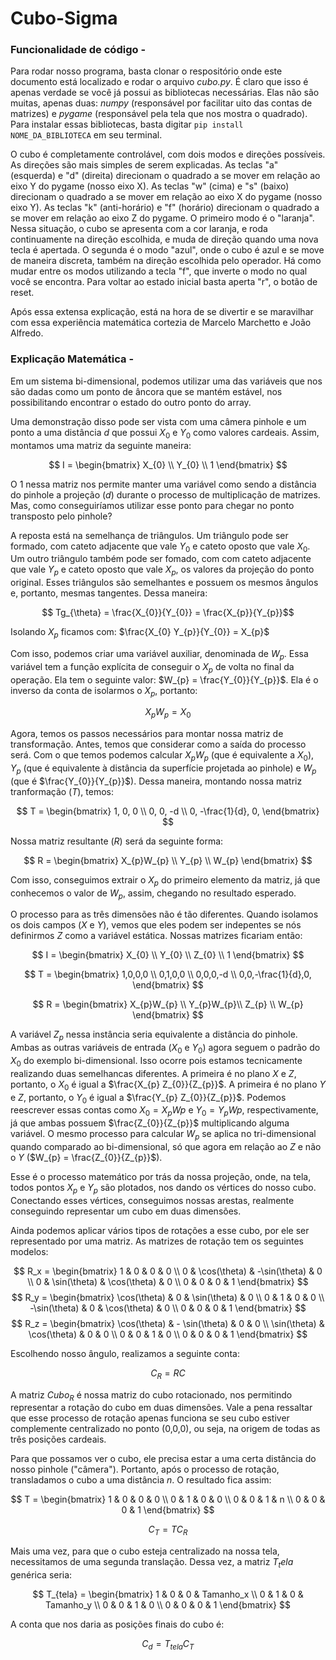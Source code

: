 # Cubo-Sigma


### Funcionalidade de código - 

Para rodar nosso programa, basta clonar o respositório onde este documento está localizado e rodar o arquivo *cubo.py*. É claro que isso é apenas verdade se você já possui as bibliotecas necessárias. Elas não são muitas, apenas duas: *numpy* (responsável por facilitar uito das contas de matrizes) e *pygame* (responsável pela tela que nos mostra o quadrado). Para instalar essas bibliotecas, basta digitar `pip install NOME_DA_BIBLIOTECA` em seu terminal.

O cubo é completamente controlável, com dois modos e direções possíveis. As direções são mais simples de serem explicadas. As teclas "a" (esquerda) e "d" (direita) direcionam o quadrado a se mover em relação ao eixo Y do pygame (nosso eixo X). As teclas "w" (cima) e "s" (baixo) direcionam o quadrado a se mover em relação ao eixo X do pygame (nosso eixo Y). As teclas "k" (anti-horário) e "f" (horário) direcionam o quadrado a se mover em relação ao eixo Z do pygame. O primeiro modo é o "laranja". Nessa situação, o cubo se apresenta com a cor laranja, e roda continuamente na direção escolhida, e muda de direção quando uma nova tecla é apertada. O segunda é o modo "azul", onde o cubo é azul e se move de maneira discreta, também na direção escolhida pelo operador. Há como mudar entre os modos utilizando a tecla "f", que inverte o modo no qual você se encontra. Para voltar ao estado inicial basta aperta "r", o botão de reset.

Após essa extensa explicação, está na hora de se divertir e se maravilhar com essa experiência matemática cortezia de Marcelo Marchetto e João Alfredo. 



### Explicação Matemática - 
Em um sistema bi-dimensional, podemos utilizar uma das variáveis que nos são dadas como um ponto de âncora que se mantém estável, nos possibilitando encontrar o estado do outro ponto do array.

 Uma demonstração disso pode ser vista com uma câmera pinhole e um ponto a uma distância $d$ que possui $X_{0}$ e $Y_{0}$ como valores cardeais. Assim, montamos uma matriz da seguinte maneira:

$$
I = 
\begin{bmatrix}
X_{0} \\
Y_{0} \\
1
\end{bmatrix}
$$

O $1$ nessa matriz nos permite manter uma variável como sendo a distância do pinhole a projeção ($d$) durante o processo de multiplicação de matrizes. Mas, como conseguiríamos utilizar esse ponto para chegar no ponto transposto pelo pinhole? 

A reposta está na semelhança de triângulos. Um triângulo pode ser formado, com cateto adjacente que vale $Y_{0}$ e cateto oposto que vale $X_{0}$. Um outro triângulo também pode ser fomado, com com cateto adjacente que vale $Y_{p}$ e cateto oposto que vale $X_{p}$, os valores da projeção do ponto original. Esses triângulos são semelhantes e possuem os mesmos ângulos e, portanto, mesmas tangentes. Dessa maneira:

$$ Tg_{\theta} =  \frac{X_{0}}{Y_{0}} = \frac{X_{p}}{Y_{p}}$$

Isolando $X_{p}$ ficamos com: $\frac{X_{0} Y_{p}}{Y_{0}} = X_{p}$

Com isso, podemos criar uma variável auxiliar, denominada de $W_{p}$. Essa variável tem a função explícita de conseguir o $X_{p}$ de volta no final da operação. Ela tem o seguinte valor: $W_{p} = \frac{Y_{0}}{Y_{p}}$. Ela é o inverso da conta de isolarmos o $X_{p}$, portanto:

$$
X_{p}W_{p} = X_{0}
$$

Agora, temos os passos necessários para montar nossa matriz de transformação. Antes, temos que considerar como a saída do processo será. Com o que temos podemos calcular $X_{p}W_{p}$ (que é equivalente a $X_{0}$), $Y_{p}$ (que é equivalente à distância da superfície projetada ao pinhole) e $W_{p}$ (que é $\frac{Y_{0}}{Y_{p}}$). Dessa maneira, montando nossa matriz tranformação ($T$), temos:

$$
T = 
\begin{bmatrix}
1, 0, 0 \\
0, 0, -d \\
0, -\frac{1}{d}, 0, 
\end{bmatrix}
$$

Nossa matriz resultante ($R$) será da seguinte forma:

$$
R = 
\begin{bmatrix}
X_{p}W_{p} \\
Y_{p} \\
W_{p}
\end{bmatrix}
$$

Com isso, conseguimos extrair o $X_{p}$ do primeiro elemento da matriz, já que conhecemos o valor de $W_{p}$, assim, chegando no resultado esperado. 

O processo para as três dimensões não é tão diferentes. Quando isolamos os dois campos ($X$ e $Y$), vemos que eles podem ser indepentes se nós definirmos $Z$ como a variável estática. Nossas matrizes ficariam então:

$$
I = 
\begin{bmatrix}
X_{0} \\
Y_{0} \\
Z_{0} \\
1
\end{bmatrix}
$$

$$
T = 
\begin{bmatrix}
1,0,0,0 \\
0,1,0,0 \\
0,0,0,-d \\
0,0,-\frac{1}{d},0, 
\end{bmatrix}
$$

$$
R = 
\begin{bmatrix}
X_{p}W_{p} \\
Y_{p}W_{p}\\
Z_{p} \\
W_{p}
\end{bmatrix}
$$

A variável $Z_{p}$ nessa instância seria equivalente a distância do pinhole. Ambas as outras variáveis de entrada ($X_{0}$ e $Y_{0}$) agora seguem o padrão do $X_{0}$ do exemplo bi-dimensional. Isso ocorre pois estamos tecnicamente realizando duas semelhancas diferentes. A primeira é no plano $X$ e $Z$, portanto, o $X_{0}$ é igual a $\frac{X_{p} Z_{0}}{Z_{p}}$. A primeira é no plano $Y$ e $Z$, portanto, o $Y_{0}$ é igual a $\frac{Y_{p} Z_{0}}{Z_{p}}$. Podemos reescrever essas contas como $X_{0} = X_{p}W{p}$ e $Y_{0} = Y_{p}W{p}$, respectivamente, já que ambas possuem $\frac{Z_{0}}{Z_{p}}$ multiplicando alguma variável. O mesmo processo para calcular $W_{p}$ se aplica no tri-dimensional quando comparado ao bi-dimensional, só que agora em relação ao $Z$ e não o $Y$ ($W_{p} = \frac{Z_{0}}{Z_{p}}$).

Esse é o processo matemático por trás da nossa projeção, onde, na tela, todos pontos $X_{p}$ e $Y_{p}$ são plotados, nos dando os vértices do nosso cubo. Conectando esses vértices, conseguimos nossas arestas, realmente conseguindo representar um cubo em duas dimensões. 

Ainda podemos aplicar vários tipos de rotações a esse cubo, por ele ser representado por uma matriz. As matrizes de rotação tem os seguintes modelos: 

$$
R_x = \begin{bmatrix}
1 & 0 & 0 & 0 \\
0 & \cos(\theta) & -\sin(\theta) & 0 \\
0 & \sin(\theta) & \cos(\theta) & 0 \\
0 & 0 & 0 & 1
\end{bmatrix}
$$
$$
R_y = \begin{bmatrix}
\cos(\theta) & 0 & \sin(\theta) & 0 \\
0 & 1 & 0 & 0 \\
-\sin(\theta) & 0 & \cos(\theta) & 0 \\
0 & 0 & 0 & 1
\end{bmatrix}
$$
$$
R_z = \begin{bmatrix}
\cos(\theta) & - \sin(\theta) & 0 & 0 \\
\sin(\theta) & \cos(\theta) & 0 & 0 \\
0 & 0 & 1 & 0 \\
0 & 0 & 0 & 1
\end{bmatrix}
$$

Escolhendo nosso ângulo, realizamos a seguinte conta: 

$$
C_R = R C
$$

A matriz $Cubo_{R}$ é nossa matriz do cubo rotacionado, nos permitindo representar a rotação do cubo em duas dimensões. Vale a pena ressaltar que esse processo de rotação apenas funciona se seu cubo estiver complemente centralizado no ponto (0,0,0), ou seja, na origem de todas as três posições cardeais. 

Para que possamos ver o cubo, ele precisa estar a uma certa distância do nosso pinhole ("câmera"). Portanto, após o processo de rotação, transladamos o cubo a uma distância $n$. O resultado fica assim: 

$$
T = \begin{bmatrix}
1 & 0 & 0 & 0 \\
0 & 1 & 0 & 0 \\
0 & 0 & 1 & n \\
0 & 0 & 0 & 1
\end{bmatrix}
$$

$$
C_T = T C_R
$$

Mais uma vez, para que o cubo esteja centralizado na nossa tela, necessitamos de uma segunda translação. Dessa vez, a matriz $T_tela$ genérica seria:

$$
T_{tela} = \begin{bmatrix}
1 & 0 & 0 & Tamanho_x \\
0 & 1 & 0 & Tamanho_y \\
0 & 0 & 1 & 0 \\
0 & 0 & 0 & 1
\end{bmatrix}
$$

A conta que nos daria as posições finais do cubo é:

$$
C_d = T_{tela} C_T
$$

